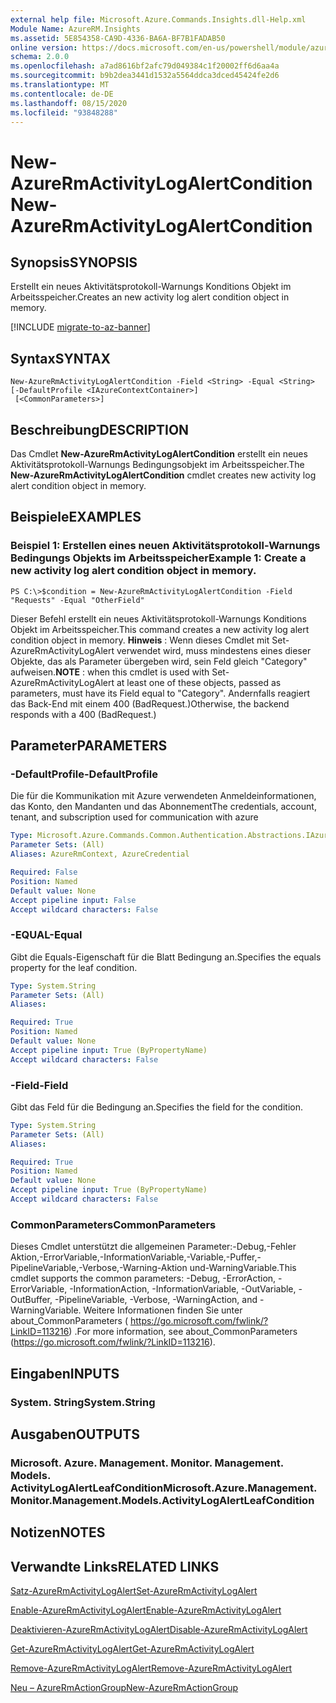 ```yaml
---
external help file: Microsoft.Azure.Commands.Insights.dll-Help.xml
Module Name: AzureRM.Insights
ms.assetid: 5E854358-CA9D-4336-BA6A-BF7B1FADAB50
online version: https://docs.microsoft.com/en-us/powershell/module/azurerm.insights/new-azurermactivitylogalertcondition
schema: 2.0.0
ms.openlocfilehash: a7ad8616bf2afc79d049384c1f20002ff6d6aa4a
ms.sourcegitcommit: b9b2dea3441d1532a5564ddca3dced45424fe2d6
ms.translationtype: MT
ms.contentlocale: de-DE
ms.lasthandoff: 08/15/2020
ms.locfileid: "93848288"
---
```

# <span data-ttu-id="57816-101">New-AzureRmActivityLogAlertCondition</span><span class="sxs-lookup"><span data-stu-id="57816-101">New-AzureRmActivityLogAlertCondition</span></span>

## <span data-ttu-id="57816-102">Synopsis</span><span class="sxs-lookup"><span data-stu-id="57816-102">SYNOPSIS</span></span>
<span data-ttu-id="57816-103">Erstellt ein neues Aktivitätsprotokoll-Warnungs Konditions Objekt im Arbeitsspeicher.</span><span class="sxs-lookup"><span data-stu-id="57816-103">Creates an new activity log alert condition object in memory.</span></span>

[!INCLUDE [migrate-to-az-banner](../../includes/migrate-to-az-banner.md)]

## <span data-ttu-id="57816-104">Syntax</span><span class="sxs-lookup"><span data-stu-id="57816-104">SYNTAX</span></span>

```
New-AzureRmActivityLogAlertCondition -Field <String> -Equal <String> [-DefaultProfile <IAzureContextContainer>]
 [<CommonParameters>]
```

## <span data-ttu-id="57816-105">Beschreibung</span><span class="sxs-lookup"><span data-stu-id="57816-105">DESCRIPTION</span></span>
<span data-ttu-id="57816-106">Das Cmdlet **New-AzureRmActivityLogAlertCondition** erstellt ein neues Aktivitätsprotokoll-Warnungs Bedingungsobjekt im Arbeitsspeicher.</span><span class="sxs-lookup"><span data-stu-id="57816-106">The **New-AzureRmActivityLogAlertCondition** cmdlet creates new activity log alert condition object in memory.</span></span>

## <span data-ttu-id="57816-107">Beispiele</span><span class="sxs-lookup"><span data-stu-id="57816-107">EXAMPLES</span></span>

### <span data-ttu-id="57816-108">Beispiel 1: Erstellen eines neuen Aktivitätsprotokoll-Warnungs Bedingungs Objekts im Arbeitsspeicher</span><span class="sxs-lookup"><span data-stu-id="57816-108">Example 1: Create a new activity log alert condition object in memory.</span></span>
```
PS C:\>$condition = New-AzureRmActivityLogAlertCondition -Field "Requests" -Equal "OtherField"
```

<span data-ttu-id="57816-109">Dieser Befehl erstellt ein neues Aktivitätsprotokoll-Warnungs Konditions Objekt im Arbeitsspeicher.</span><span class="sxs-lookup"><span data-stu-id="57816-109">This command creates a new activity log alert condition object in memory.</span></span>
<span data-ttu-id="57816-110">**Hinweis** : Wenn dieses Cmdlet mit Set-AzureRmActivityLogAlert verwendet wird, muss mindestens eines dieser Objekte, das als Parameter übergeben wird, sein Feld gleich "Category" aufweisen.</span><span class="sxs-lookup"><span data-stu-id="57816-110">**NOTE** : when this cmdlet is used with Set-AzureRmActivityLogAlert at least one of these objects, passed as parameters, must have its Field equal to "Category".</span></span> <span data-ttu-id="57816-111">Andernfalls reagiert das Back-End mit einem 400 (BadRequest.)</span><span class="sxs-lookup"><span data-stu-id="57816-111">Otherwise, the backend responds with a 400 (BadRequest.)</span></span>

## <span data-ttu-id="57816-112">Parameter</span><span class="sxs-lookup"><span data-stu-id="57816-112">PARAMETERS</span></span>

### <span data-ttu-id="57816-113">-DefaultProfile</span><span class="sxs-lookup"><span data-stu-id="57816-113">-DefaultProfile</span></span>
<span data-ttu-id="57816-114">Die für die Kommunikation mit Azure verwendeten Anmeldeinformationen, das Konto, den Mandanten und das Abonnement</span><span class="sxs-lookup"><span data-stu-id="57816-114">The credentials, account, tenant, and subscription used for communication with azure</span></span>

```yaml
Type: Microsoft.Azure.Commands.Common.Authentication.Abstractions.IAzureContextContainer
Parameter Sets: (All)
Aliases: AzureRmContext, AzureCredential

Required: False
Position: Named
Default value: None
Accept pipeline input: False
Accept wildcard characters: False
```

### <span data-ttu-id="57816-115">-EQUAL</span><span class="sxs-lookup"><span data-stu-id="57816-115">-Equal</span></span>
<span data-ttu-id="57816-116">Gibt die Equals-Eigenschaft für die Blatt Bedingung an.</span><span class="sxs-lookup"><span data-stu-id="57816-116">Specifies the equals property for the leaf condition.</span></span>

```yaml
Type: System.String
Parameter Sets: (All)
Aliases:

Required: True
Position: Named
Default value: None
Accept pipeline input: True (ByPropertyName)
Accept wildcard characters: False
```

### <span data-ttu-id="57816-117">-Field</span><span class="sxs-lookup"><span data-stu-id="57816-117">-Field</span></span>
<span data-ttu-id="57816-118">Gibt das Feld für die Bedingung an.</span><span class="sxs-lookup"><span data-stu-id="57816-118">Specifies the field for the condition.</span></span>

```yaml
Type: System.String
Parameter Sets: (All)
Aliases:

Required: True
Position: Named
Default value: None
Accept pipeline input: True (ByPropertyName)
Accept wildcard characters: False
```

### <span data-ttu-id="57816-119">CommonParameters</span><span class="sxs-lookup"><span data-stu-id="57816-119">CommonParameters</span></span>
<span data-ttu-id="57816-120">Dieses Cmdlet unterstützt die allgemeinen Parameter:-Debug,-Fehler Aktion,-ErrorVariable,-InformationVariable,-Variable,-Puffer,-PipelineVariable,-Verbose,-Warning-Aktion und-WarningVariable.</span><span class="sxs-lookup"><span data-stu-id="57816-120">This cmdlet supports the common parameters: -Debug, -ErrorAction, -ErrorVariable, -InformationAction, -InformationVariable, -OutVariable, -OutBuffer, -PipelineVariable, -Verbose, -WarningAction, and -WarningVariable.</span></span> <span data-ttu-id="57816-121">Weitere Informationen finden Sie unter about_CommonParameters ( https://go.microsoft.com/fwlink/?LinkID=113216) .</span><span class="sxs-lookup"><span data-stu-id="57816-121">For more information, see about_CommonParameters (https://go.microsoft.com/fwlink/?LinkID=113216).</span></span>

## <span data-ttu-id="57816-122">Eingaben</span><span class="sxs-lookup"><span data-stu-id="57816-122">INPUTS</span></span>

### <span data-ttu-id="57816-123">System. String</span><span class="sxs-lookup"><span data-stu-id="57816-123">System.String</span></span>

## <span data-ttu-id="57816-124">Ausgaben</span><span class="sxs-lookup"><span data-stu-id="57816-124">OUTPUTS</span></span>

### <span data-ttu-id="57816-125">Microsoft. Azure. Management. Monitor. Management. Models. ActivityLogAlertLeafCondition</span><span class="sxs-lookup"><span data-stu-id="57816-125">Microsoft.Azure.Management.Monitor.Management.Models.ActivityLogAlertLeafCondition</span></span>

## <span data-ttu-id="57816-126">Notizen</span><span class="sxs-lookup"><span data-stu-id="57816-126">NOTES</span></span>

## <span data-ttu-id="57816-127">Verwandte Links</span><span class="sxs-lookup"><span data-stu-id="57816-127">RELATED LINKS</span></span>

[<span data-ttu-id="57816-128">Satz-AzureRmActivityLogAlert</span><span class="sxs-lookup"><span data-stu-id="57816-128">Set-AzureRmActivityLogAlert</span></span>](./Set-AzureRmActivityLogAlert.md)

[<span data-ttu-id="57816-129">Enable-AzureRmActivityLogAlert</span><span class="sxs-lookup"><span data-stu-id="57816-129">Enable-AzureRmActivityLogAlert</span></span>](./Enable-AzureRmActivityLogAlert.md)

[<span data-ttu-id="57816-130">Deaktivieren-AzureRmActivityLogAlert</span><span class="sxs-lookup"><span data-stu-id="57816-130">Disable-AzureRmActivityLogAlert</span></span>](./Disable-AzureRmActivityLogAlert.md)

[<span data-ttu-id="57816-131">Get-AzureRmActivityLogAlert</span><span class="sxs-lookup"><span data-stu-id="57816-131">Get-AzureRmActivityLogAlert</span></span>](./Get-AzureRmActivityLogAlert.md)

[<span data-ttu-id="57816-132">Remove-AzureRmActivityLogAlert</span><span class="sxs-lookup"><span data-stu-id="57816-132">Remove-AzureRmActivityLogAlert</span></span>](./Remove-AzureRmActivityLogAlert.md)

[<span data-ttu-id="57816-133">Neu – AzureRmActionGroup</span><span class="sxs-lookup"><span data-stu-id="57816-133">New-AzureRmActionGroup</span></span>](./Get-AzureRmActionGroup.md)

